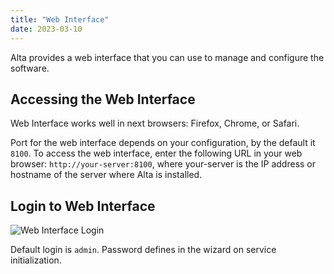 ```yaml
---
title: "Web Interface"
date: 2023-03-10
---
```


Alta provides a web interface that you can use to manage and configure the software.

## Accessing the Web Interface

Web Interface works well in next browsers: Firefox, Chrome, or Safari.

Port for the web interface depends on your configuration, by the default it `8100`. To access the web interface, enter the following URL in your web browser: `http://your-server:8100`, where your-server is the IP address or hostname of the server where Alta is installed.

## Login to Web Interface

![Web Interface Login](https://cdn.cesbo.com/help/alta/getting-started/web-interface/login.png)

Default login is `admin`. Password defines in the wizard on service initialization.
